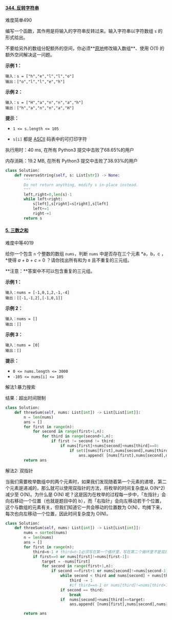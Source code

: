 

#### [344. 反转字符串](https://leetcode-cn.com/problems/reverse-string/)

难度简单490

编写一个函数，其作用是将输入的字符串反转过来。输入字符串以字符数组 `s` 的形式给出。

不要给另外的数组分配额外的空间，你必须**[原地](https://baike.baidu.com/item/原地算法)修改输入数组**、使用 O(1) 的额外空间解决这一问题。

 

**示例 1：**

```
输入：s = ["h","e","l","l","o"]
输出：["o","l","l","e","h"]
```

**示例 2：**

```
输入：s = ["H","a","n","n","a","h"]
输出：["h","a","n","n","a","H"]
```

 

**提示：**

- `1 <= s.length <= 105`

- `s[i]` 都是 [ASCII](https://baike.baidu.com/item/ASCII) 码表中的可打印字符

  

执行用时：40 ms, 在所有 Python3 提交中击败了68.65%的用户

内存消耗：19.2 MB, 在所有 Python3 提交中击败了38.93%的用户

```python
class Solution:
    def reverseString(self, s: List[str]) -> None:
        """
        Do not return anything, modify s in-place instead.
        """
        left,right=0,len(s)-1
        while left<right:
            s[left],s[right]=s[right],s[left]
            left+=1
            right-=1
        return s
```



#### [5. 三数之和](https://leetcode-cn.com/problems/3sum/)

难度中等4019

给你一个包含 `n` 个整数的数组 `nums`，判断 `nums` 中是否存在三个元素 *a，b，c ，*使得 *a + b + c =* 0 ？请你找出所有和为 `0` 且不重复的三元组。

**注意：**答案中不可以包含重复的三元组。

 

**示例 1：**

```
输入：nums = [-1,0,1,2,-1,-4]
输出：[[-1,-1,2],[-1,0,1]]
```

**示例 2：**

```
输入：nums = []
输出：[]
```

**示例 3：**

```
输入：nums = [0]
输出：[]
```

 

**提示：**

- `0 <= nums.length <= 3000`
- `-105 <= nums[i] <= 105`



解法1:暴力搜索

结果：超出时间限制



```python
class Solution:
    def threeSum(self, nums: List[int]) -> List[List[int]]:
        n = len(nums)
        ans = []
        for first in range(n):
            for second in range(first+1,n):
                for third in range(second+1,n):
                    if first != second != third:
                        if nums[first]+nums[second]+nums[third]==0:
                            if set([nums[first],nums[second],nums[third]] ) not in map(set,ans):
                                ans.append( [nums[first],nums[second],nums[third]] )
        return ans
```



解法2: 双指针

当我们需要枚举数组中的两个元素时，如果我们发现随着第一个元素的递增，第二个元素是递减的，那么就可以使用双指针的方法，将枚举的时间复杂度从 O(N^2)减少至 O(N)。为什么是 O(N) 呢？这是因为在枚举的过程每一步中，「左指针」会向右移动一个位置（也就是题目中的 b），而「右指针」会向左移动若干个位置，这个与数组的元素有关，但我们知道它一共会移动的位置数为 O(N)，均摊下来，每次也向左移动一个位置，因此时间复杂度为 O(N)。

```python
class Solution:
    def threeSum(self, nums: List[int]) -> List[List[int]]:
        nums = sorted(nums)
        n = len(nums)
        ans = []
        for first in range(n):
          	third=n-1 # third=n-1必须写在第一个循环里，写在第二个循环里不是双指针
            if first==0 or nums[first]!=nums[first-1]:
                target = -nums[first]
                for second in range(first+1,n):
                    if second ==first+1 or nums[second]!=nums[second-1]:
                        while second < third and nums[second] + nums[third] > target:
                            third -= 1
                            #if third==n-1 or nums[third]!=nums[third+1]:
                        if second == third:
                            break
                        if  nums[second]+nums[third]==target:
                            ans.append( [nums[first],nums[second],nums[third]] )

        return ans
```


